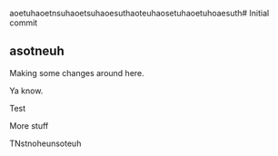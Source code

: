 aoetuhaoetnsuhaoetsuhaoesuthaoteuhaosetuhaoetuhoaesuth# Initial commit
## asotneuh
Making some changes around here.

Ya know.

Test

More stuff

TNstnoheunsoteuh